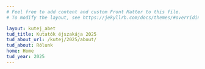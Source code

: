 ```yaml
---
# Feel free to add content and custom Front Matter to this file.
# To modify the layout, see https://jekyllrb.com/docs/themes/#overriding-theme-defaults

layout: kutej_abet
tud_title: Kutatók éjszakája 2025 
tud_about_url: /kutej/2025/about/
tud_about: Rólunk
home: Home
tud_year: 2025
---
```

